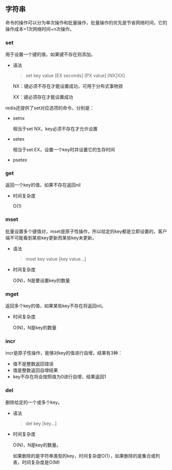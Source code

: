 ## 字符串

命令的操作可以分为单次操作和批量操作，批量操作的优先是节省网络时间，它的操作成本=1次网络时间+n次操作。



### set

用于设置一个键的值，如果键不存在则添加。

- 语法

  > set key value \[EX seconds] \[PX value]  [NX|XX]

  NX：键必须不存在才能设置成功，可用于分布式事物锁

  XX：键必须存在才能设置成功

redis还提供了set对应选项的命令，分别是：

- setnx

  相当于set NX，key必须不存在才允许设置

- setex

  相当于set EX，设置一个key时并设置它的生存时间

- psetex



### get

返回一个key的值，如果不存在返回nil

- 时间复杂度

  O(1)



### mset

批量设置多个键值对，mset是原子性操作，所以给定的key都是立即设置的，客户端不可能看到某些key更新而某些key未更新。

- 语法

  > mset key value [key value...]

- 时间复杂度

  O(N)，N是要设置key的数量



### mget

返回多个key的值，如果某些key不存在将返回nil。

- 时间复杂度

  O(N)，N是key的数量



### incr

incr是原子性操作，能够对key的值进行自增，结果有3种：

- 值不是整数返回错误
- 值是整数返回自增结果
- key不存在将会按照值为0进行自增，结果返回1





### del

删除给定的一个或多个key。

- 语法

  > del key [key...]

- 时间复杂度

  O(N)，N是key的数量。

  如果删除的是字符串类型的key，时间复杂度O(1），如果删除的是集合或列表，时间复杂度是O(M)







